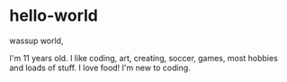 # hello-world

wassup world,

I'm 11 years old.
I like coding, art, creating, soccer, games, most hobbies and loads of stuff.
I love food!
I'm new to coding.
